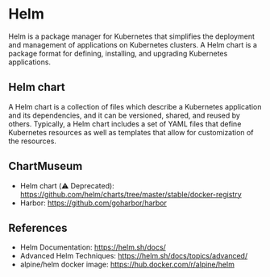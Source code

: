 # Helm

Helm is a package manager for Kubernetes that simplifies the deployment and management of applications on Kubernetes clusters. A Helm chart is a package format for defining, installing, and upgrading Kubernetes applications.

## Helm chart

A Helm chart is a collection of files which describe a Kubernetes application and its dependencies, and it can be versioned, shared, and reused by others.
Typically, a Helm chart includes a set of YAML files that define Kubernetes resources as well as templates that allow for customization of the resources.

## ChartMuseum

- Helm chart (:warning: Deprecated): <https://github.com/helm/charts/tree/master/stable/docker-registry>
- Harbor: <https://github.com/goharbor/harbor>

## References

- Helm Documentation: <https://helm.sh/docs/>
- Advanced Helm Techniques: <https://helm.sh/docs/topics/advanced/>
- alpine/helm docker image: <https://hub.docker.com/r/alpine/helm>
